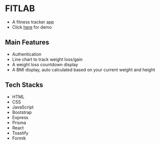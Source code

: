 # FITLAB
- A fitness tracker app
- Click <a href="https://fitlab-production.up.railway.app/">here</a> for demo

## Main Features
- Authentication
- Line chart to track weight loss/gain
- A weight loss countdown display
- A BMI display, auto calculated based on your current weight and height

## Tech Stacks
- HTML
- CSS
- JavaScript
- Bootstrap
- Express
- Prisma
- React
- Toastify
- Formik
